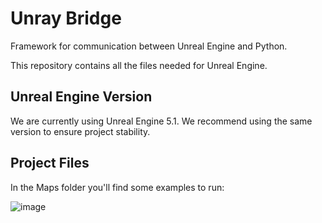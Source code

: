 # Unray Bridge

Framework for communication between Unreal Engine and Python.

This repository contains all the files needed for Unreal Engine. 

## Unreal Engine Version

We are currently using Unreal Engine 5.1. We recommend using the same version to ensure project stability. 

## Project Files

In the Maps folder you'll find some examples to run:

![image](https://github.com/Nullspace-Colombia/Multiagents/assets/55969494/508e8fee-18fd-4caf-80e1-506919cfb012)



